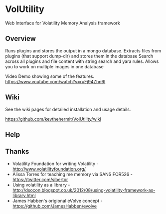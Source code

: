 # VolUtility
Web Interface for Volatility Memory Analysis framework


## Overview
Runs plugins and stores the output in a mongo database. 
Extracts files from plugins (that support dump-dir) and stores them in the database
Search across all plugins and file content with string search and yara rules.
Allows you to work on multiple images in one database

Video Demo showing some of the features.
https://www.youtube.com/watch?v=ruEj94Zhn6I

## Wiki

See the wiki pages for detailed installation and usage details.

https://github.com/kevthehermit/VolUtility/wiki
  
  
## Help

## Thanks
 - Volatility Foundation for writing Volatility - http://www.volatilityfoundation.org/
 - Alissa Torres for teaching me memory via SANS FOR526 - https://twitter.com/sibertor
 - Using volatility as a library - http://dsocon.blogspot.co.uk/2012/08/using-volatility-framework-as-library.html
 - James Habben's origional eVolve concept - https://github.com/JamesHabben/evolve
